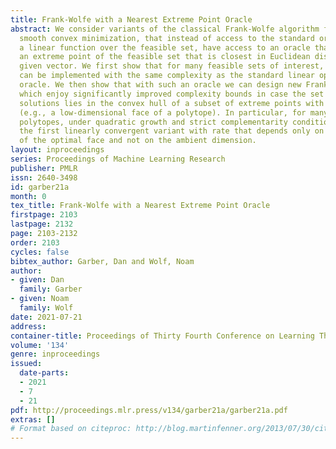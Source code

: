 ```yaml
---
title: Frank-Wolfe with a Nearest Extreme Point Oracle
abstract: We consider variants of the classical Frank-Wolfe algorithm for constrained
  smooth convex minimization, that instead of access to the standard oracle for minimizing
  a linear function over the feasible set, have access to an oracle that can find
  an extreme point of the feasible set that is closest in Euclidean distance to a
  given vector. We first show that for many feasible sets of interest, such an oracle
  can be implemented with the same complexity as the standard linear optimization
  oracle. We then show that with such an oracle we can design new Frank-Wolfe variants
  which enjoy significantly improved complexity bounds in case the set of optimal
  solutions lies in the convex hull of a subset of extreme points with small diameter
  (e.g., a low-dimensional face of a polytope). In particular, for many $0\text{–}1$
  polytopes, under quadratic growth and strict complementarity conditions, we obtain
  the first linearly convergent variant with rate that depends only on the dimension
  of the optimal face and not on the ambient dimension.
layout: inproceedings
series: Proceedings of Machine Learning Research
publisher: PMLR
issn: 2640-3498
id: garber21a
month: 0
tex_title: Frank-Wolfe with a Nearest Extreme Point Oracle
firstpage: 2103
lastpage: 2132
page: 2103-2132
order: 2103
cycles: false
bibtex_author: Garber, Dan and Wolf, Noam
author:
- given: Dan
  family: Garber
- given: Noam
  family: Wolf
date: 2021-07-21
address:
container-title: Proceedings of Thirty Fourth Conference on Learning Theory
volume: '134'
genre: inproceedings
issued:
  date-parts:
  - 2021
  - 7
  - 21
pdf: http://proceedings.mlr.press/v134/garber21a/garber21a.pdf
extras: []
# Format based on citeproc: http://blog.martinfenner.org/2013/07/30/citeproc-yaml-for-bibliographies/
---
```

